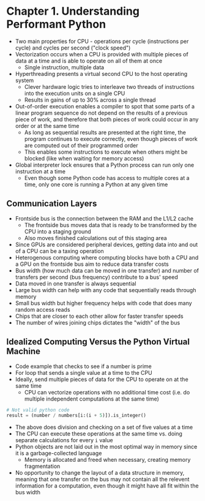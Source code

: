 # Chapter 1. Understanding Performant Python

* Two main properties for CPU - operations per cycle (instructions per cycle) and cycles per second ("clock speed")
* Vectorization occurs when a CPU is provided with multiple pieces of data at a time and is able to operate on all of them at once
  * Single instruction, multiple data
* Hyperthreading presents a virtual second CPU to the host operating system
  * Clever hardware logic tries to interleave two threads of instructions into the execution units on a single CPU
  * Results in gains of up to 30% across a single thread
* Out-of-order execution enables a compiler to spot that some parts of a linear program sequence do not depend on the results of a previous piece of work, and therefore that both pieces of work could occur in any order or at the same time
  * As long as sequential results are presented at the right time, the program continues to execute correctly, even though pieces of work are computed out of their programmed order
  * This enables some instructions to execute when others might be blocked (like when waiting for memory access)
* Global interpreter lock ensures that a Python process can run only one instruction at a time
  * Even though some Python code has access to multiple cores at a time, only one core is running a Python at any given time

## Communication Layers

* Frontside bus is the connection between the RAM and the L1/L2 cache
  * The frontside bus moves data that is ready to be transformed by the CPU into a staging ground
  * Also moves finished calculations out of this staging area
* Since GPUs are considered peripheral devices, getting data into and out of a CPU can be a taxing operation
* Heterogenous computing where computing blocks have both a CPU and a GPU on the frontside bus aim to reduce data transfer costs
* Bus width (how much data can be moved in one transfer) and number of transfers per second (bus frequency) contribute to a bus' speed
* Data moved in one transfer is always sequential
* Large bus width can help with any code that sequentially reads through memory
* Small bus width but higher frequency helps with code that does many random access reads
* Chips that are closer to each other allow for faster transfer speeds
* The number of wires joining chips dictates the "width" of the bus

## Idealized Computing Versus the Python Virtual Machine

* Code example that checks to see if a number is prime
* For loop that sends a single value at a time to the CPU
* Ideally, send multiple pieces of data for the CPU to operate on at the same time
  * CPU can vectorize operations with no additional time cost (i.e. do multiple independent computations at the same time)

```python
# Not valid python code
result = (number / numbers[i:(i + 5)]).is_integer()
```

* The above does division and checking on a set of five values at a time
* The CPU can execute these operations at the same time vs. doing separate calculations for every `i` value
* Python objects are not laid out in the most optimal way in memory since it is a garbage-collected language
  * Memory is allocated and freed when necessary, creating memory fragmentation
* No opportunity to change the layout of a data structure in memory, meaning that one transfer on the bus may not contain all the relevent information for a computation, even though it might have all fit within the bus width
